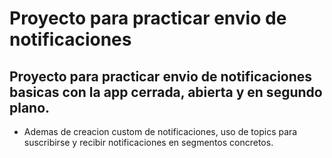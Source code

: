 # Proyecto para practicar envio de notificaciones 

## Proyecto para practicar envio de notificaciones basicas con la app cerrada, abierta y en segundo plano.
- Ademas de creacion custom de notificaciones, uso de topics para suscribirse y recibir notificaciones en segmentos concretos.

